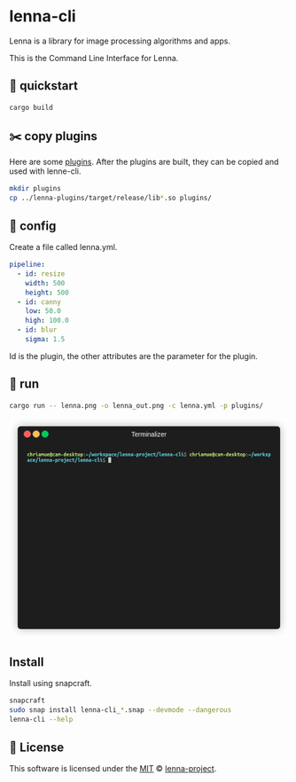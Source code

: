 # lenna-cli

Lenna is a library for image processing algorithms and apps.

This is the Command Line Interface for Lenna.

## 🐰 quickstart

```bash
cargo build
```

## ✂️ copy plugins

Here are some [plugins](https://github.com/lenna-project/lenna-plugins).
After the plugins are built, they can be copied and used with lenne-cli.

```bash
mkdir plugins
cp ../lenna-plugins/target/release/lib*.so plugins/
```

## 🔧 config

Create a file called lenna.yml.

```yaml
pipeline:
  - id: resize
    width: 500
    height: 500
  - id: canny
    low: 50.0
    high: 100.0
  - id: blur
    sigma: 1.5
```

Id is the plugin, the other attributes are the parameter for the plugin.

## 👻 run

```bash
cargo run -- lenna.png -o lenna_out.png -c lenna.yml -p plugins/
```

![Run](docs/images/run.gif)

## Install

Install using snapcraft.

```bash
snapcraft
sudo snap install lenna-cli_*.snap --devmode --dangerous
lenna-cli --help
```

## 📜 License

This software is licensed under the [MIT](https://github.com/lenna-project/lenna-cli/blob/main/LICENSE) © [lenna-project](https://github.com/lenna-project).
